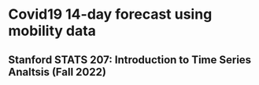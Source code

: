 # Covid19 14-day forecast using mobility data
## Stanford STATS 207: Introduction to Time Series Analtsis (Fall 2022)

